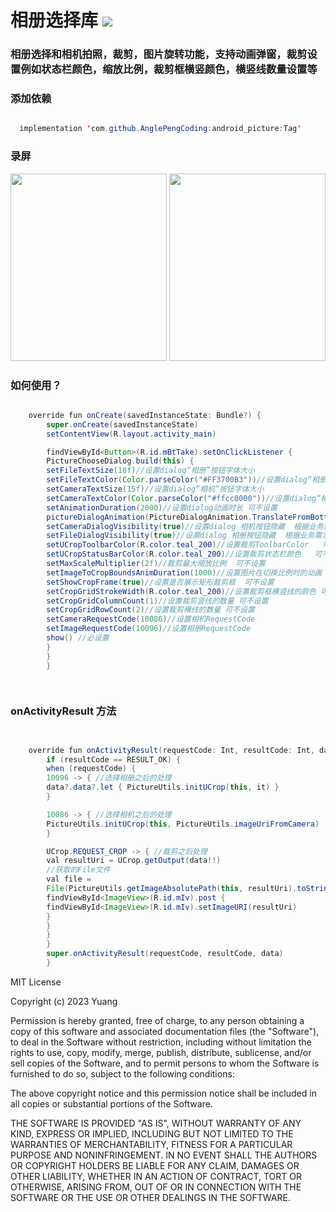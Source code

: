 # 相册选择库 [![](https://jitpack.io/v/AnglePengCoding/android_picture.svg)](https://jitpack.io/#AnglePengCoding/android_picture)


<h3>相册选择和相机拍照，裁剪，图片旋转功能，支持动画弹窗，裁剪设置例如状态栏颜色，缩放比例，裁剪框横竖颜色，横竖线数量设置等</h3>


 

<h3>添加依赖</h3>

```java

  implementation 'com.github.AnglePengCoding:android_picture:Tag'

```


<h3>录屏</h3>

<div align=start>
<img src="https://github.com/AnglePengCoding/android_picture/blob/main/GIF/image.gif" width="250" height="300" />
<img src="https://github.com/AnglePengCoding/android_picture/blob/main/GIF/camera.gif" width="250" height="300" />
</div>


<h3>如何使用？</h3>

```java

    override fun onCreate(savedInstanceState: Bundle?) {
        super.onCreate(savedInstanceState)
        setContentView(R.layout.activity_main)

        findViewById<Button>(R.id.mBtTake).setOnClickListener {
        PictureChooseDialog.build(this) {
        setFileTextSize(18f)//设置dialog“相册”按钮字体大小
        setFileTextColor(Color.parseColor("#FF3700B3"))//设置dialog“相册”按钮字体颜色
        setCameraTextSize(15f)//设置dialog“相机”按钮字体大小
        setCameraTextColor(Color.parseColor("#ffcc0000"))//设置dialog“相机”按钮字体颜色
        setAnimationDuration(2000)//设置dialog动画时长 可不设置
        pictureDialogAnimation(PictureDialogAnimation.TranslateFromBottom)//设置dialog弹窗动画  可不设置
        setCameraDialogVisibility(true)//设置dialog 相机按钮隐藏  根据业务需求
        setFileDialogVisibility(true)//设置dialog 相册按钮隐藏  根据业务需求
        setUCropToolbarColor(R.color.teal_200)//设置裁剪ToolbarColor   可不设置
        setUCropStatusBarColor(R.color.teal_200)//设置裁剪状态栏颜色   可不设置
        setMaxScaleMultiplier(2f)//裁剪最大缩放比例  可不设置
        setImageToCropBoundsAnimDuration(1000)//设置图片在切换比例时的动画  可不设置
        setShowCropFrame(true)//设置是否展示矩形裁剪框  可不设置
        setCropGridStrokeWidth(R.color.teal_200)//设置裁剪框横竖线的颜色 可不设置
        setCropGridColumnCount(1)//设置裁剪竖线的数量 可不设置
        setCropGridRowCount(2)//设置裁剪横线的数量 可不设置
        setCameraRequestCode(10086)//设置相机RequestCode
        setImageRequestCode(10096)//设置相册RequestCode
        show() //必设置
        }
        }
        }

        
```


<h3> onActivityResult 方法</h3>

```java


    override fun onActivityResult(requestCode: Int, resultCode: Int, data: Intent?) {
        if (resultCode == RESULT_OK) {
        when (requestCode) {
        10096 -> { //选择相册之后的处理
        data?.data?.let { PictureUtils.initUCrop(this, it) }
        }

        10086 -> { //选择相机之后的处理
        PictureUtils.initUCrop(this, PictureUtils.imageUriFromCamera)
        }

        UCrop.REQUEST_CROP -> { //裁剪之后处理
        val resultUri = UCrop.getOutput(data!!)
        //获取的File文件
        val file =
        File(PictureUtils.getImageAbsolutePath(this, resultUri).toString())
        findViewById<ImageView>(R.id.mIv).post {
        findViewById<ImageView>(R.id.mIv).setImageURI(resultUri)
        }
        }
        }
        }
        super.onActivityResult(requestCode, resultCode, data)
        }

```



MIT License

Copyright (c) 2023 Yuang

Permission is hereby granted, free of charge, to any person obtaining a copy
of this software and associated documentation files (the "Software"), to deal
in the Software without restriction, including without limitation the rights
to use, copy, modify, merge, publish, distribute, sublicense, and/or sell
copies of the Software, and to permit persons to whom the Software is
furnished to do so, subject to the following conditions:

The above copyright notice and this permission notice shall be included in all
copies or substantial portions of the Software.

THE SOFTWARE IS PROVIDED "AS IS", WITHOUT WARRANTY OF ANY KIND, EXPRESS OR
IMPLIED, INCLUDING BUT NOT LIMITED TO THE WARRANTIES OF MERCHANTABILITY,
FITNESS FOR A PARTICULAR PURPOSE AND NONINFRINGEMENT. IN NO EVENT SHALL THE
AUTHORS OR COPYRIGHT HOLDERS BE LIABLE FOR ANY CLAIM, DAMAGES OR OTHER
LIABILITY, WHETHER IN AN ACTION OF CONTRACT, TORT OR OTHERWISE, ARISING FROM,
OUT OF OR IN CONNECTION WITH THE SOFTWARE OR THE USE OR OTHER DEALINGS IN THE
SOFTWARE.
